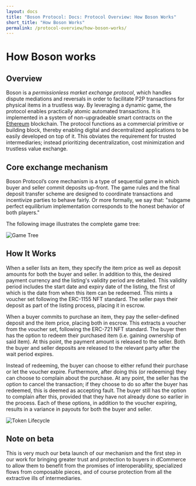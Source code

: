 ```yaml
---
layout: docs
title: "Boson Protocol: Docs: Protocol Overview: How Boson Works"
short_title: "How Boson Works"
permalink: /protocol-overview/how-boson-works/
---
```


# How Boson works

## Overview

Boson is a _permissionless market exchange protocol_, which handles dispute
mediations and reversals in order to facilitate P2P transactions for physical
items in a trustless way. By leveraging a dynamic game, the protocol enables
practically atomic automated transactions. It is implemented in a system of
non-upgradeable smart contracts on the [Ethereum](https://ethereum.org/)
blockchain. The protocol functions as a commercial primitive or building block,
thereby enabling digital and decentralized applications to be easily developed
on top of it. This obviates the requirement for trusted intermediaries; instead
prioritizing decentralization, cost minimization and trustless value exchange.

## Core exchange mechanism

Boson Protocol’s core mechanism is a type of sequential game in which buyer and
seller commit deposits up-front. The game rules and the final deposit transfer
scheme are designed to coordinate transactions and incentivize parties to behave
fairly. Or more formally, we say that: "subgame perfect equilibrium
implementation corresponds to the honest behavior of both players."

The following image illustrates the complete game tree:

![Game Tree](/images/docs/game-tree.jpg)

## How It Works

When a seller lists an item, they specify the item price as well as deposit
amounts for both the buyer and seller. In addition to this, the desired payment
currency and the listing's validity period are detailed. This validity period
includes the start date and expiry date of the listing, the first of which is
the date from when this item can be redeemed. This mints a voucher set following
the ERC-1155 NFT standard. The seller pays their deposit as part of the listing
process, placing it in escrow.

When a buyer commits to purchase an item, they pay the seller-defined deposit
and the item price, placing both in escrow. This extracts a voucher from the
voucher set, following the ERC-721 NFT standard. The buyer then has the option
to redeem their purchased item (i.e. gaining ownership of said item). At this
point, the payment amount is released to the seller. Both the buyer and seller
deposits are released to the relevant party after the wait period expires.

Instead of redeeming, the buyer can choose to either refund their purchase or
let the voucher expire. Furthermore, after doing this (or redeeming) they can
choose to complain about the purchase. At any point, the seller has the option
to cancel the transaction; if they choose to do so after the buyer has redeemed,
this is deemed as accepting fault. The buyer still has the option to complain
after this, provided that they have not already done so earlier in the process.
Each of these options, in addition to the voucher expiring, results in a
variance in payouts for both the buyer and seller.

![Token Lifecycle](/images/docs/token-lifecycle.png)

## Note on beta

This is very much our beta launch of our mechanism and the first step in our
work for bringing greater trust and protection to buyers in dCommerce to allow
them to benefit from the promises of interoperability, specialized flows from
composable pieces, and of course protection from all the extractive ills of
intermediaries.
